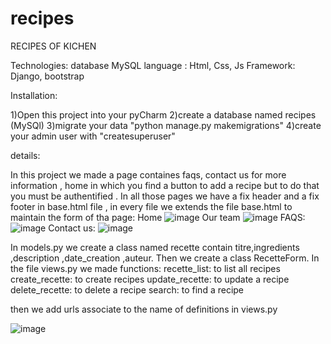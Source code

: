 # recipes

RECIPES OF KICHEN

Technologies:
database MySQL
language : Html, Css, Js
Framework: Django, bootstrap

Installation:

1)Open this project into your pyCharm 
2)create a database named recipes (MySQl)
3)migrate your data "python manage.py makemigrations"
4)create your admin user with "createsuperuser"

details:

In this project we made a page containes faqs, contact us for more information ,  home in which you find a button to add a recipe but to do that you must be authentified .
In all those pages we have a fix header and a fix footer in base.html file , in every file we extends the file base.html to maintain the form of tha page:
Home
![image](https://user-images.githubusercontent.com/106548290/236649993-0d80f41b-29a4-4288-8764-09ab6eb83121.png)
Our team
![image](https://user-images.githubusercontent.com/106548290/236650024-e997d419-c45f-46c6-ae71-4e5dc50b9b7e.png)
FAQS:
![image](https://user-images.githubusercontent.com/106548290/236650050-99c9dbc2-2bda-4d19-9083-af78ffbb7ccb.png)
Contact us:
![image](https://user-images.githubusercontent.com/106548290/236650070-c670a45c-e3ec-48e2-9bfd-65049fe1cc21.png)

In models.py we create a class named recette contain titre,ingredients ,description ,date_creation ,auteur.
Then we create a class RecetteForm.
In the file views.py we made functions:
recette_list: to list all recipes
create_recette: to create recipes
update_recette: to update a recipe 
delete_recette: to delete a recipe
search: to find a recipe 

then we add urls associate to the name of definitions in views.py 

![image](https://user-images.githubusercontent.com/106548290/236649972-0130e00b-24be-4368-8b18-531f87b91334.png)

